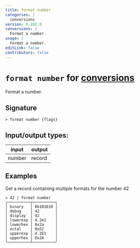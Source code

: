 ```yaml
---
title: format number
categories: |
  conversions
version: 0.102.0
conversions: |
  Format a number.
usage: |
  Format a number.
editLink: false
contributors: false
---
```

<!-- This file is automatically generated. Please edit the command in https://github.com/nushell/nushell instead. -->

# `format number` for [conversions](/commands/categories/conversions.md)

<div class='command-title'>Format a number.</div>

## Signature

```> format number {flags} ```


## Input/output types:

| input  | output |
| ------ | ------ |
| number | record |

## Examples

Get a record containing multiple formats for the number 42
```nu
> 42 | format number
╭──────────┬──────────╮
│ binary   │ 0b101010 │
│ debug    │ 42       │
│ display  │ 42       │
│ lowerexp │ 4.2e1    │
│ lowerhex │ 0x2a     │
│ octal    │ 0o52     │
│ upperexp │ 4.2E1    │
│ upperhex │ 0x2A     │
╰──────────┴──────────╯
```
